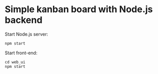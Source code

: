 # Simple kanban board with Node.js backend

Start Node.js server:

```
npm start
```

Start front-end:

```
cd web_ui
npm start
```
